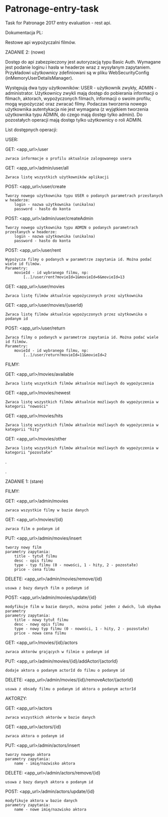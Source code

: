 # Patronage-entry-task

Task for Patronage 2017 entry evaluation - rest api.

Dokumentacja PL:

Restowe api wypożyczalni filmów.

ZADANIE 2: (nowe)

Dostęp do api zabezpieczony jest autoryzacją typu Basic Auth. Wymagane jest podanie loginu i hasła w headerze wraz
z wysyłanym zapytaniem. Przykładowi użytkownicy zdefiniowani są w pliku WebSecurityConfig (inMemoryUserDetailsManager).

Występują dwa typy użytkowników: USER - użytkownik zwykły, ADMIN - administrator. Użytkownicy zwykli mają dostęp do pobierania
informacji o filmach, aktorach, wypożyczonych filmach, informacji o swoim profilu; mogą wypożyczać oraz zwracać filmy.
Podaczas tworzenia nowego użytkownika autentykacja nie jest wymagana (z wyjątkiem tworzenia użytkownika typu ADMIN, do 
czego mają dostęp tylko admini).
Do pozostałych operacji mają dostęp tylko użytkownicy o roli ADMIN.

List dostępnych operacji:

USER:

GET: <app_url>/user

    zwraca informacje o profilu aktualnie zalogowanego usera
    
GET: <app_url>/admin/user/all

    Zwraca listę wszystkich użytkowników aplikacji
    
POST: <app_url>/user/create
    
    Tworzy nowego użytkownika typu USER o podanych parametrach przesłanych w headerze:
        login - nazwa użytkownika (unikalna)
        password - hasło do konta

POST: <app_url>/admin/user/createAdmin

    Tworzy nowego użytkownika typu ADMIN o podanych parametrach przesłanych w headerze:
        login - nazwa użytkownika (unikalna)
        password - hasło do konta
        
POST: <app_url>/user/rent

    Wypożycza filmy o podanych w parametrze zapytania id. Można podać wiele id filmów.
    Parametry:
        movieId - id wybranego filmu, np:
            [..]/user/rent?movieId=1&movieId=6&movieId=13

GET: <app_url>/user/movies

    Zwraca listę filmów aktualnie wypożyczonych przez użytkownika
    
GET: <app_url>/user/movies/{userId}

    Zwraca listę filmów aktualnie wypożyczonych przez użytkownika o podanym id
    
POST: <app_url>/user/return

    Zwraca filmy o podanych w parametrze zapytania id. Można podać wiele id filmów.
    Parametry:
        movieId - id wybranego filmu, np:
            [..]/user/return?movieId=11&movieId=2


FILMY:

GET: <app_url>/movies/available

    Zwraca listę wszystkich filmów aktualnie możliwych do wypożyczenia
    
GET: <app_url>/movies/newest

    Zwraca listę wszystkich filmów aktualnie możliwych do wypożyczenia w kategorii "nowości"

GET: <app_url>/movies/hits

    Zwraca listę wszystkich filmów aktualnie możliwych do wypożyczenia w kategorii "hity"

GET: <app_url>/movies/other

    Zwraca listę wszystkich filmów aktualnie możliwych do wypożyczenia w kategorii "pozostałe"

.

.

ZADANIE 1: (stare)

FILMY:


GET: <app_url>/admin/movies

    zwraca wszystkie filmy w bazie danych

GET: <app_url>/movies/{id}

    zwraca film o podanym id

PUT: <app_url>/admin/movies/insert

    tworzy nowy film
    parametry zapytania:
        title - tytuł filmu
        desc - opis filmu
        type - typ filmu (0 - nowości, 1 - hity, 2 - pozostałe)
        price - cena filmu

DELETE: <app_url>/admin/movies/remove/{id}

    usuwa z bazy danych film o podanym id

POST: <app_url>/admin/movies/update/{id}

    modyfikuje film w bazie danych, można podać jeden z dwóch, lub obydwa parametry
    parametry zapytania:
        title - nowy tytuł filmu
        desc - nowy opis filmu
        type - nowy typ filmu (0 - nowości, 1 - hity, 2 - pozostałe)
        price - nowa cena filmu

GET: <app_url>/movies/{id}/actors

    zwraca aktorów grających w filmie o podanym id

PUT: <app_url>/admin/movies/{id}/addActor/{actorId}

    dodaje aktora o podanym actorId do filmu o podanym id

DELETE: <app_url>/admin/movies/{id}/removeActor/{actorId}

    usuwa z obsady filmu o podanym id aktora o podanym actorId




AKTORZY:


GET: <app_url>/actors

    zwraca wszystkich aktorów w bazie danych

GET: <app_url>/actors/{id}

    zwraca aktora o podanym id

PUT: <app_url>/admin/actors/insert

    tworzy nowego aktora
    parametry zapytania:
        name - imię/nazwisko aktora

DELETE: <app_url>/admin/actors/remove/{id}

    usuwa z bazy danych aktora o podanym id

POST: <app_url>/admin/actors/update/{id}

    modyfikuje aktora w bazie danych
    parametry zapytania:
        name - nowe imię/nazwisko aktora